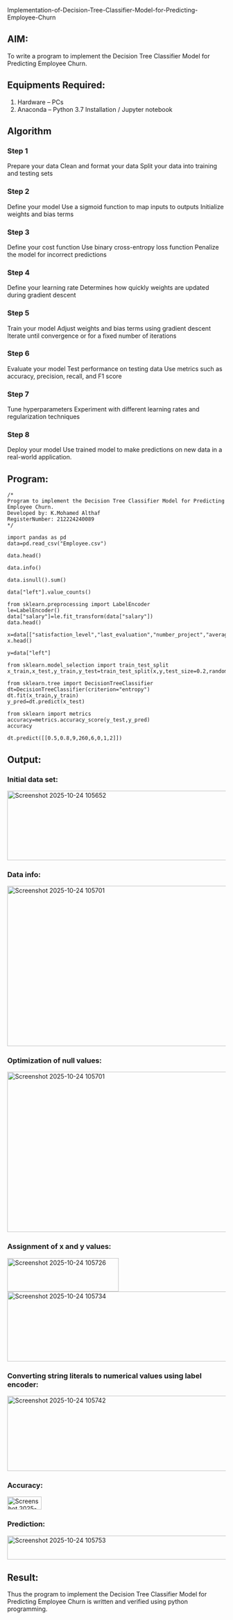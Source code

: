 Implementation-of-Decision-Tree-Classifier-Model-for-Predicting-Employee-Churn
## AIM:
To write a program to implement the Decision Tree Classifier Model for Predicting Employee Churn.

## Equipments Required:
1. Hardware – PCs
2. Anaconda – Python 3.7 Installation / Jupyter notebook

## Algorithm

### Step 1
Prepare your data
Clean and format your data
Split your data into training and testing sets
### Step 2

Define your model
Use a sigmoid function to map inputs to outputs
Initialize weights and bias terms
### Step 3
Define your cost function
Use binary cross-entropy loss function
Penalize the model for incorrect predictions

### Step 4
Define your learning rate
Determines how quickly weights are updated during gradient descent

### Step 5
Train your model
Adjust weights and bias terms using gradient descent
Iterate until convergence or for a fixed number of iterations

### Step 6
Evaluate your model
Test performance on testing data
Use metrics such as accuracy, precision, recall, and F1 score

### Step 7
Tune hyperparameters
Experiment with different learning rates and regularization techniques

### Step 8
Deploy your model
Use trained model to make predictions on new data in a real-world application.

## Program:
```
/*
Program to implement the Decision Tree Classifier Model for Predicting Employee Churn.
Developed by: K.Mohamed Althaf
RegisterNumber: 212224240089
*/

import pandas as pd
data=pd.read_csv("Employee.csv")

data.head()

data.info()

data.isnull().sum()

data["left"].value_counts()

from sklearn.preprocessing import LabelEncoder
le=LabelEncoder()
data["salary"]=le.fit_transform(data["salary"])
data.head()

x=data[["satisfaction_level","last_evaluation","number_project","average_montly_hours","time_spend_company","Work_accident","promotion_last_5years","salary"]]
x.head()

y=data["left"]

from sklearn.model_selection import train_test_split
x_train,x_test,y_train,y_test=train_test_split(x,y,test_size=0.2,random_state=100)

from sklearn.tree import DecisionTreeClassifier
dt=DecisionTreeClassifier(criterion="entropy")
dt.fit(x_train,y_train)
y_pred=dt.predict(x_test)

from sklearn import metrics
accuracy=metrics.accuracy_score(y_test,y_pred)
accuracy

dt.predict([[0.5,0.8,9,260,6,0,1,2]])
```
## Output:
### Initial data set:

<img width="1024" height="160" alt="Screenshot 2025-10-24 105652" src="https://github.com/user-attachments/assets/03de87b0-1bab-44d9-b692-36315c9171d4" />

### Data info:

<img width="516" height="369" alt="Screenshot 2025-10-24 105701" src="https://github.com/user-attachments/assets/4e6a9882-da62-4720-999a-0d8ceb273040" />

### Optimization of null values:

<img width="516" height="369" alt="Screenshot 2025-10-24 105701" src="https://github.com/user-attachments/assets/3dc0d7ba-823e-4d91-95c5-a6c861afcc43" />

### Assignment of x and y values:

<img width="257" height="77" alt="Screenshot 2025-10-24 105726" src="https://github.com/user-attachments/assets/2f2dc140-aceb-42a4-a063-36dcbb823011" />

<img width="1032" height="161" alt="Screenshot 2025-10-24 105734" src="https://github.com/user-attachments/assets/ecd3c478-cd7d-44ad-bc6d-a5d0b4ef4152" />


### Converting string literals to numerical values using label encoder:

<img width="1034" height="173" alt="Screenshot 2025-10-24 105742" src="https://github.com/user-attachments/assets/bf9713b8-7206-44e9-bcd0-f78728146220" />


### Accuracy:

<img width="79" height="30" alt="Screenshot 2025-10-24 105747" src="https://github.com/user-attachments/assets/0bf30bfb-5b5f-4cfd-a328-f2e60395ee46" />

### Prediction:

<img width="1020" height="55" alt="Screenshot 2025-10-24 105753" src="https://github.com/user-attachments/assets/eafd1c62-e9b5-456e-ad21-fbd198ec5baf" />

## Result:
Thus the program to implement the  Decision Tree Classifier Model for Predicting Employee Churn is written and verified using python programming.
